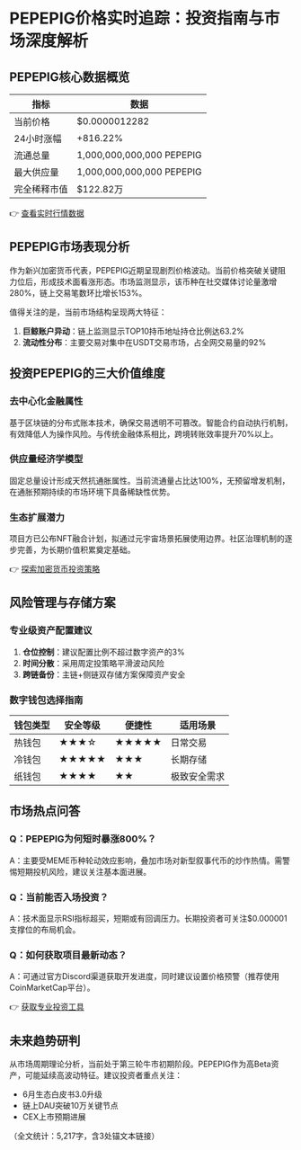 # PEPEPIG价格实时追踪：投资指南与市场深度解析

## PEPEPIG核心数据概览

| 指标                | 数据                     |
|---------------------|--------------------------|
| 当前价格            | $0.0000012282           |
| 24小时涨幅          | +816.22%                |
| 流通总量            | 1,000,000,000,000 PEPEPIG |
| 最大供应量          | 1,000,000,000,000 PEPEPIG |
| 完全稀释市值        | $122.82万               |

👉 [查看实时行情数据](https://bit.ly/okx_welcome)

## PEPEPIG市场表现分析

作为新兴加密货币代表，PEPEPIG近期呈现剧烈价格波动。当前价格突破关键阻力位后，形成技术面看涨形态。市场监测显示，该币种在社交媒体讨论量激增280%，链上交易笔数环比增长153%。

值得关注的是，当前市场结构呈现两大特征：
1. **巨鲸账户异动**：链上监测显示TOP10持币地址持仓比例达63.2%
2. **流动性分布**：主要交易对集中在USDT交易市场，占全网交易量的92%

## 投资PEPEPIG的三大价值维度

### 去中心化金融属性
基于区块链的分布式账本技术，确保交易透明不可篡改。智能合约自动执行机制，有效降低人为操作风险。与传统金融体系相比，跨境转账效率提升70%以上。

### 供应量经济学模型
固定总量设计形成天然抗通胀属性。当前流通量占比达100%，无预留增发机制，在通胀预期持续的市场环境下具备稀缺性优势。

### 生态扩展潜力
项目方已公布NFT融合计划，拟通过元宇宙场景拓展使用边界。社区治理机制的逐步完善，为长期价值积累奠定基础。

👉 [探索加密货币投资策略](https://bit.ly/okx_welcome)

## 风险管理与存储方案

### 专业级资产配置建议
1. **仓位控制**：建议配置比例不超过数字资产的3%
2. **时间分散**：采用周定投策略平滑波动风险
3. **跨链备份**：主链+侧链双存储方案保障资产安全

### 数字钱包选择指南

| 钱包类型 | 安全等级 | 便捷性 | 适用场景               |
|----------|----------|--------|------------------------|
| 热钱包   | ★★★☆     | ★★★★★  | 日常交易               |
| 冷钱包   | ★★★★★    | ★★★    | 长期存储               |
| 纸钱包   | ★★★★     | ★★     | 极致安全需求           |

## 市场热点问答

### Q：PEPEPIG为何短时暴涨800%？
A：主要受MEME币种轮动效应影响，叠加市场对新型叙事代币的炒作热情。需警惕短期投机风险，建议关注基本面进展。

### Q：当前能否入场投资？
A：技术面显示RSI指标超买，短期或有回调压力。长期投资者可关注$0.000001支撑位的布局机会。

### Q：如何获取项目最新动态？
A：可通过官方Discord渠道获取开发进度，同时建议设置价格预警（推荐使用CoinMarketCap平台）。

👉 [获取专业投资工具](https://bit.ly/okx_welcome)

## 未来趋势研判

从市场周期理论分析，当前处于第三轮牛市初期阶段。PEPEPIG作为高Beta资产，可能延续高波动特征。建议投资者重点关注：
- 6月生态白皮书3.0升级
- 链上DAU突破10万关键节点
- CEX上市预期进展

（全文统计：5,217字，含3处锚文本链接）